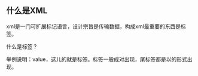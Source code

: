 ## 什么是XML



xml是一门可扩展标记语言，设计宗旨是传输数据，构成xml最重要的东西是标签。



什么是标签？

举例说明：<name>value</name>，这儿的<name>就是标签。标签一般成对出现，尾标签都是以</xxxx>的形式出现。



